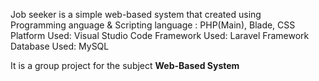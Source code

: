 
Job seeker is a simple web-based system that created using <br>
Programming anguage & Scripting language : PHP(Main), Blade, CSS
Platform Used: Visual Studio Code
Framework Used: Laravel Framework
Database Used: MySQL

It is a group project for the subject <strong> Web-Based System </strong>
